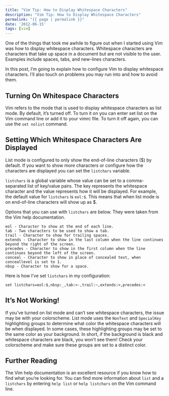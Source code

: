 ```yaml
---
title: "Vim Tip: How to Display Whitespace Characters"
description: "Vim Tip: How to Display Whitespace Characters"
permalink: "{{ page | permalink }}"
date: '2012-06-15'
tags: [vim]
---
```


One of the things that took me awhile to figure out when I started using Vim was how to display whitespace characters. Whitespace characters are characters that take up space in a document but are not visible to the user. Examples include spaces, tabs, and new-lines characters.

In this post, I’m going to explain how to configure Vim to display whitespace characters. I’ll also touch on problems you may run into and how to avoid them.

## Turning On Whitespace Characters

Vim refers to the mode that is used to display whitespace characters as list mode. By default, it’s turned off. To turn it on you can enter set list on the Vim command line or add it to your vimrc file. To turn it off again, you can use the ```set nolist``` command.

## Setting Which Whitespace Characters Are Displayed

List mode is configured to only show the end-of-line characters ($) by default. If you want to show more characters or configure how the characters are displayed you can set the ```listchars``` variable.

```listchars``` is a global variable whose value can be set to a comma-separated list of key/value pairs. The key represents the whitespace character and the value represents how it will be displayed. For example, the default value for ```listchars``` is ```eol:$```. This means that when list mode is on end-of-line characters will show up as $.

Options that you can use with ```listchars``` are below. They were taken from the Vim help documentation.

```text
eol - Character to show at the end of each line.
tab - Two characters to be used to show a tab.
trail - Character to show for trailing spaces.
extends - Character to show in the last column when the line continues beyond the right of the screen.
precedes - Character to show in the first column when the line continues beyond the left of the screen.
conceal - Character to show in place of concealed text, when conceallevel is set to 1.
nbsp - Character to show for a space.
```

Here is how I’ve set ```listchars``` in my configuration:

```vim
set listchars=eol:$,nbsp:_,tab:>-,trail:~,extends:>,precedes:<
```

## It’s Not Working!

If you’ve turned on list mode and can’t see whitespace characters, the issue may be with your colorscheme. List mode uses the ```NonText``` and ```SpecialKey``` highlighting groups to determine what color the whitespace characters will be when displayed. In some cases, these highlighting groups may be set to the same color as your background. In short, if the background is black and whitespace characters are black, you won’t see them! Check your colorscheme and make sure these groups are set to a distinct color.

## Further Reading

The Vim help documentation is an excellent resource if you know how to find what you’re looking for. You can find more information about ```list``` and a ```listchars``` by entering ```help list``` or ```help listchars``` on the Vim command line.

